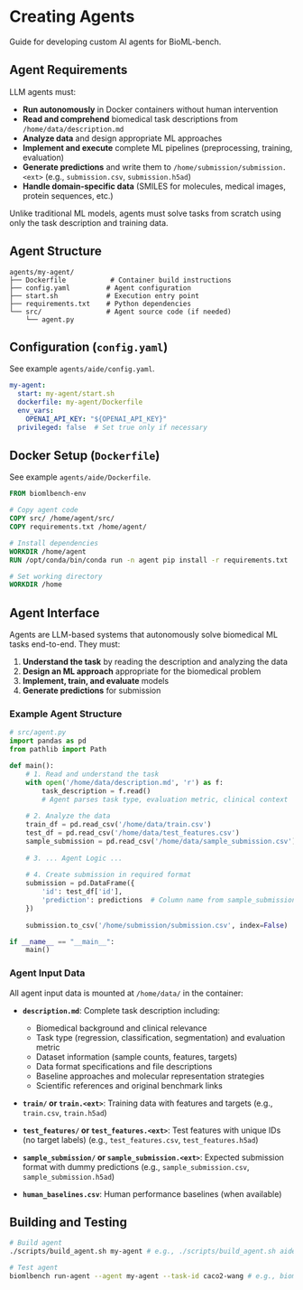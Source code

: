 # Creating Agents

Guide for developing custom AI agents for BioML-bench.

## Agent Requirements

LLM agents must:

- **Run autonomously** in Docker containers without human intervention
- **Read and comprehend** biomedical task descriptions from `/home/data/description.md`
- **Analyze data** and design appropriate ML approaches
- **Implement and execute** complete ML pipelines (preprocessing, training, evaluation)
- **Generate predictions** and write them to `/home/submission/submission.<ext>` (e.g., `submission.csv`, `submission.h5ad`)
- **Handle domain-specific data** (SMILES for molecules, medical images, protein sequences, etc.)

Unlike traditional ML models, agents must solve tasks from scratch using only the task description and training data.

## Agent Structure

```
agents/my-agent/
├── Dockerfile           # Container build instructions
├── config.yaml         # Agent configuration
├── start.sh            # Execution entry point
├── requirements.txt    # Python dependencies
└── src/                # Agent source code (if needed)
    └── agent.py
```

## Configuration (`config.yaml`)

See example `agents/aide/config.yaml`.

```yaml
my-agent:
  start: my-agent/start.sh
  dockerfile: my-agent/Dockerfile
  env_vars:
    OPENAI_API_KEY: "${OPENAI_API_KEY}"
  privileged: false  # Set true only if necessary
```

## Docker Setup (`Dockerfile`)

See example `agents/aide/Dockerfile`.

```dockerfile
FROM biomlbench-env

# Copy agent code
COPY src/ /home/agent/src/
COPY requirements.txt /home/agent/

# Install dependencies
WORKDIR /home/agent
RUN /opt/conda/bin/conda run -n agent pip install -r requirements.txt

# Set working directory
WORKDIR /home
```

## Agent Interface

Agents are LLM-based systems that autonomously solve biomedical ML tasks end-to-end. They must:

1. **Understand the task** by reading the description and analyzing the data
2. **Design an ML approach** appropriate for the biomedical problem  
3. **Implement, train, and evaluate** models
4. **Generate predictions** for submission

### Example Agent Structure

```python
# src/agent.py
import pandas as pd
from pathlib import Path

def main():
    # 1. Read and understand the task
    with open('/home/data/description.md', 'r') as f:
        task_description = f.read()
        # Agent parses task type, evaluation metric, clinical context
    
    # 2. Analyze the data
    train_df = pd.read_csv('/home/data/train.csv')
    test_df = pd.read_csv('/home/data/test_features.csv')
    sample_submission = pd.read_csv('/home/data/sample_submission.csv')
    
    # 3. ... Agent Logic ...
    
    # 4. Create submission in required format
    submission = pd.DataFrame({
        'id': test_df['id'],
        'prediction': predictions  # Column name from sample_submission
    })
    
    submission.to_csv('/home/submission/submission.csv', index=False)

if __name__ == "__main__":
    main()
```

### Agent Input Data

All agent input data is mounted at `/home/data/` in the container:

- **`description.md`**: Complete task description including:
  - Biomedical background and clinical relevance
  - Task type (regression, classification, segmentation) and evaluation metric
  - Dataset information (sample counts, features, targets)
  - Data format specifications and file descriptions
  - Baseline approaches and molecular representation strategies
  - Scientific references and original benchmark links
  
- **`train/` or `train.<ext>`**: Training data with features and targets (e.g., `train.csv`, `train.h5ad`)
- **`test_features/` or `test_features.<ext>`**: Test features with unique IDs (no target labels) (e.g., `test_features.csv`, `test_features.h5ad`)
- **`sample_submission/` or `sample_submission.<ext>`**: Expected submission format with dummy predictions (e.g., `sample_submission.csv`, `sample_submission.h5ad`)
- **`human_baselines.csv`**: Human performance baselines (when available)

## Building and Testing

```bash
# Build agent
./scripts/build_agent.sh my-agent # e.g., ./scripts/build_agent.sh aide

# Test agent
biomlbench run-agent --agent my-agent --task-id caco2-wang # e.g., biomlbench run-agent --agent aide --task-id caco2-wang
``` 